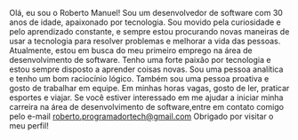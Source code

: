 Olá, eu sou o Roberto Manuel!
Sou um desenvolvedor de software com 30 anos de idade, apaixonado por tecnologia. Sou movido pela curiosidade e pelo aprendizado constante, e sempre estou procurando novas maneiras de usar a tecnologia para resolver problemas e melhorar a vida das pessoas.
Atualmente, estou em busca do meu primeiro emprego na área de desenvolvimento de software. Tenho uma forte paixão por tecnologia e estou sempre disposto a aprender coisas novas. Sou uma pessoa analítica e tenho um bom raciocínio lógico. Também sou uma pessoa proativa e gosto de trabalhar em equipe.
Em minhas horas vagas, gosto de ler, praticar esportes e viajar.
Se você estiver interessado em me ajudar a iniciar minha carreira na área de desenvolvimento de software,entre em contato comigo pelo e-mail roberto.programadortech@gmail.com Obrigado por visitar o meu perfil!
